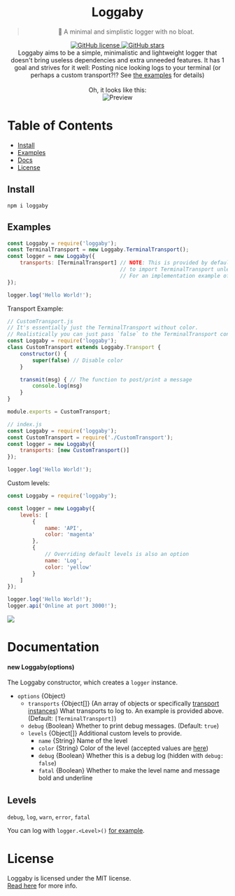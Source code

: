<div align="center">
	<h1>Loggaby</h1>
	<blockquote align="center">📝 A minimal and simplistic logger with no bloat.</blockquote>
	<p>
		<a href="https://github.com/Luvella/Loggaby/blob/master/LICENSE">
			<img alt="GitHub license" src="https://img.shields.io/github/license/Luvella/Loggaby?style=for-the-badge">
		</a>
		<a href="https://github.com/Luvella/Loggaby/stargazers">
			<img alt="GitHub stars" src="https://img.shields.io/github/stars/Luvella/Loggaby?style=for-the-badge">
		</a>
		<br>
		Loggaby aims to be a simple, minimalistic and lightweight logger that doesn't bring useless dependencies and extra unneeded features.
		It has 1 goal and strives for it well: Posting nice looking logs to your terminal (or perhaps a custom transport?!? See <a href="#example">the examples</a> for details)
		<br><br>
		Oh, it looks like this:<br>
		<img alt="Preview" src="https://modeus.is-inside.me/V6nRi6i6.png">
	</p>
</div>

# Table of Contents
- [Install](#install)
- [Examples](#examples)
- [Docs](#documentatiob)
- [License](#license) 

## Install
`npm i loggaby`

## Examples
```js
const Loggaby = require('loggaby');
const TerminalTransport = new Loggaby.TerminalTransport();
const logger = new Loggaby({
	transports: [TerminalTransport] // NOTE: This is provided by default. There is no reason
									// to import TerminalTransport unless adding your own extra transports.
									// For an implementation example of a Transport, see below.
});

logger.log('Hello World!');
```

Transport Example:  
```js
// CustomTransport.js
// It's essentially just the TerminalTransport without color.
// Realistically you can just pass `false` to the TerminalTransport constructor
const Loggaby = require('loggaby');
class CustomTransport extends Loggaby.Transport {
	constructor() {
		super(false) // Disable color
	}

	transmit(msg) { // The function to post/print a message
		console.log(msg)
	}
}

module.exports = CustomTransport;

// index.js
const Loggaby = require('loggaby');
const CustomTransport = require('./CustomTransport');
const logger = new Loggaby({
	transports: [new CustomTransport()]
});

logger.log('Hello World!');
```  

Custom levels:  
```js
const Loggaby = require('loggaby');

const logger = new Loggaby({
	levels: [
		{
			name: 'API',
			color: 'magenta'
		},
		{
			// Overriding default levels is also an option
			name: 'Log',
			color: 'yellow'
		}
	]
});

logger.log('Hello World!');
logger.api('Online at port 3000!');
```  
![](https://modeus.is-inside.me/HzSP9TCd.png)

# Documentation
#### new Loggaby(options) 
The Loggaby constructor, which creates a `logger` instance.
- `options` {Object}
  - `transports` {Object[]} (An array of objects or specifically [transport instances](lib/transports/)) What transports to log to.  An example is provided above. (Default: `[TerminalTransport]`)
  - `debug` {Boolean} Whether to print debug messages. (Default: `true`)
  - `levels` {Object[]} Additional custom levels to provide.
    - `name` {String} Name of the level
    - `color` {String} Color of the level (accepted values are [here](https://github.com/Luvella/AnsiKit#colors))
    - `debug` {Boolean} Whether this is a debug log (hidden with `debug: false`)
    - `fatal` {Boolean} Whether to make the level name and message bold and underline

## Levels
`debug`, `log`, `warn`, `error`,  `fatal`  

You can log with `logger.<Level>()` [for example](#example).

# License
Loggaby is licensed under the MIT license.  
[Read here](LICENSE) for more info.